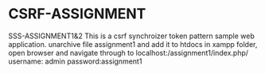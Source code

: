 # CSRF-ASSIGNMENT
SSS-ASSIGNMENT1&amp;2
This is a csrf synchroizer token pattern sample web application.
unarchive file assignment1 and add it to htdocs in xampp folder, 
open browser and navigate through to localhost:<port number>/assignment1/index.php/
username: admin
password:assignment1
